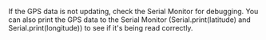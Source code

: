 If the GPS data is not updating, check the Serial Monitor for debugging. You can also print the GPS data to the Serial Monitor (Serial.print(latitude) and Serial.print(longitude)) to see if it's being read correctly.
